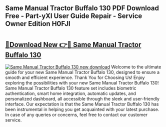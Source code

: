 ## Same Manual Tractor Buffalo 130 PDF Download Free - Part-yXI User Guide Repair - Service Owner Edition H0FJI

# <h2><a href="http://bc80604.oget.top/?id=Same+Manual+Tractor+Buffalo+130">🔗Download New 👉🔴 Same Manual Tractor Buffalo 130</a></h2>

[![Same Manual Tractor Buffalo 130 new download](https://i.imgur.com/5g1atiW.png)](http://bc80604.oget.top/?id=Same+Manual+Tractor+Buffalo+130)
Welcome to the ultimate guide for your new Same Manual Tractor Buffalo 130, designed to ensure a smooth and efficient experience. Thank You for Choosing Us! Enjoy exploring the possibilities with your new Same Manual Tractor Buffalo 130! Same Manual Tractor Buffalo 130 feature set includes biometric authentication, smart home integration, automatic updates, and personalized dashboard, all accessible through the sleek and user-friendly interface. Our expectation is that the Same Manual Tractor Buffalo 130 has been instrumental in helping you get acquainted with your latest purchase. In case of any queries or concerns, feel free to contact our customer service.
